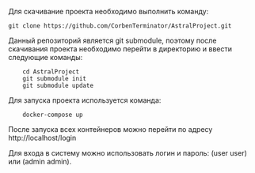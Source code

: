 Для скачивание проекта необходимо выполнить команду:
```
git clone https://github.com/CorbenTerminator/AstralProject.git
```
Данный репозиторий является git submodule, 
поэтому после скачивания проекта необходимо перейти в директорию и ввести следующие команды:
```
    cd AstralProject
    git submodule init
    git submodule update
```
Для запуска проекта используется команда:
```
    docker-compose up
```
После запуска всех контейнеров можно перейти по адресу http://localhost/login

Для входа в систему можно использовать логин и пароль: (user user) или (admin admin). 
